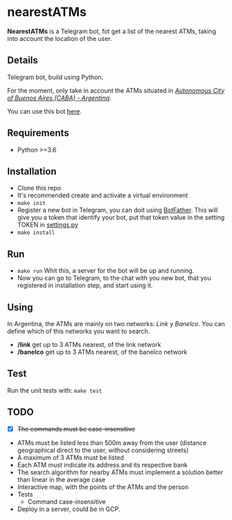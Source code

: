 # nearestATMs

**NearestATMs** is a Telegram bot, fot get a list of the nearest ATMs, 
taking into account the location of the user.

## Details

Telegram bot, build using Python.

For the moment, only take in account the ATMs situated in 
[*Autonomous City of Buenos Aires (CABA) - Argentina*](https://en.wikipedia.org/wiki/Buenos_Aires).

You can use this bot [here](TODO).

## Requirements

* Python >=3.6

## Installation

* Clone this repo
* It's recommended create and activate a virtual environment
* `make init`
* Register a new bot in Telegram, you can doit using [BotFather](http://t.me/BotFather). 
This will give you a token that identify your bot, put that token value in the setting TOKEN in [settings.py](nearest_atms/settings.py)
* `make install`

## Run

* `make run` Whit this, a server for the bot will be up and running.
* Now you can go to Telegram, to the chat with you new bot, that you registered in installation step, and start using it.

## Using

In Argentina, the ATMs are mainly on two networks: *Link* y *Banelco*. 
You can define which of this networks you want to search.

* **/link** get up to 3 ATMs nearest, of the link network
* **/banelco** get up to 3 ATMs nearest, of the banelco network

## Test

Run the unit tests with: `make test`

## TODO

* [x] ~~The commands must be case-insensitive~~
* ATMs must be listed less than 500m away from the user (distance
geographical direct to the user, without considering streets)
* A maximum of 3 ATMs must be listed
* Each ATM must indicate its address and its respective bank
* The search algorithm for nearby ATMs must implement a solution
better than linear in the average case
* Interactive map, with the points of the ATMs and the person
* Tests
  * Command case-insensitive
* Deploy in a server, could be in GCP.
